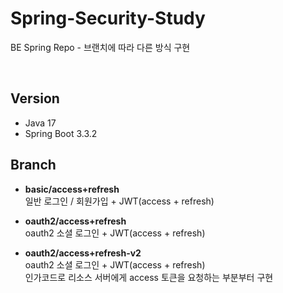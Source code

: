 # Spring-Security-Study
BE Spring Repo - 브랜치에 따라 다른 방식 구현

<br/>

## Version
* Java 17
* Spring Boot 3.3.2

## Branch
* <strong>basic/access+refresh</strong> <br/>
  일반 로그인 / 회원가입 + JWT(access + refresh) <br/>

* <strong>oauth2/access+refresh</strong> <br/>
  oauth2 소셜 로그인 + JWT(access + refresh) <br/>

* <strong>oauth2/access+refresh-v2</strong> <br/>
  oauth2 소셜 로그인 + JWT(access + refresh) <br/>
  인가코드로 리소스 서버에게 access 토큰을 요청하는 부분부터 구현
